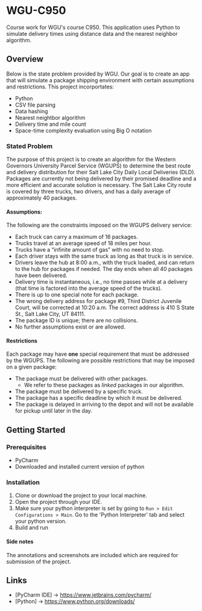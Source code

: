# WGU-C950
Course work for WGU's course C950. This application uses Python to simulate delivery times using distance data and the nearest neighbor algorithm. 

## Overview
Below is the state problem provided by WGU. Our goal is to create an app that will simulate a package shipping environment with certain assumptions and restrictions. This project incorportates:

- Python
- CSV file parsing
- Data hashing
- Nearest neightbor algorithm
- Delivery time and mile count
- Space-time complexity evaluation using Big O notation

### Stated Problem
The purpose of this project is to create an algorithm for the Western Governors University Parcel Service (WGUPS) to determine the best route and delivery distribution for their Salt Lake City Daily Local Deliveries (DLD). Packages are currently not being delivered by their promised deadline and a more efficient and accurate solution is necessary. The Salt Lake City route is covered by three trucks, two drivers, and has a daily average of approximately 40 packages.

#### Assumptions:
The following are the constraints imposed on the WGUPS delivery service:

- Each truck can carry a maximum of 16 packages.
- Trucks travel at an average speed of 18 miles per hour.
- Trucks have a “infinite amount of gas” with no need to stop.
- Each driver stays with the same truck as long as that truck is in service.
- Drivers leave the hub at 8:00 a.m., with the truck loaded, and can return to the hub for packages if needed. The day ends when all 40 packages have been delivered.
- Delivery time is instantaneous, i.e., no time passes while at a delivery (that time is factored into the average speed of the trucks).
- There is up to one special note for each package.
- The wrong delivery address for package #9, Third District Juvenile Court, will be corrected at 10:20 a.m. The correct address is 410 S State St., Salt Lake City, UT 84111.
- The package ID is unique; there are no collisions.
- No further assumptions exist or are allowed.

#### Restrictions
Each package may have **one** special requirement that must be addressed by the WGUPS. The following are possible restrictions that may be imposed on a given package:

- The package must be delivered with other packages.
  - We refer to these packages as _linked_ packages in our algorithm.
- The package must be delivered by a specific truck.
- The package has a specific deadline by which it must be delivered.
- The package is delayed in arriving to the depot and will not be available for pickup until later in the day.

## Getting Started
### Prerequisites
- PyCharm
- Downloaded and installed current version of python

### Installation
1. Clone or download the project to your local machine.
2. Open the project through your IDE.
3. Make sure your python interpreter is set by going to `Run > Edit Configurations > Main`. Go to the 'Python Interpreter' tab and select your python version. 
4. Build and run

#### Side notes
The annotations and screenshots are included which are required for submission of the project.  

## Links
- [PyCharm IDE] -> https://www.jetbrains.com/pycharm/
- [Python] -> https://www.python.org/downloads/
